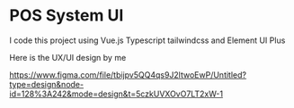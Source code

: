 # POS System UI

I code this project using Vue.js Typescript tailwindcss and Element UI Plus

Here is the UX/UI design by me

https://www.figma.com/file/tbijpv5QQ4qs9J2ltwoEwP/Untitled?type=design&node-id=128%3A242&mode=design&t=5czkUVXOvO7LT2xW-1
